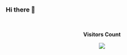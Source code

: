 ### Hi there 👋
<div align="center">
    <br><p align="centre"><b>Visitors Count</b></p>  
    <p align="center"><img align="center" src="https://profile-counter.glitch.me/{alberto12345678900
}/count.svg" /></p> 
    <br>
  </div>



